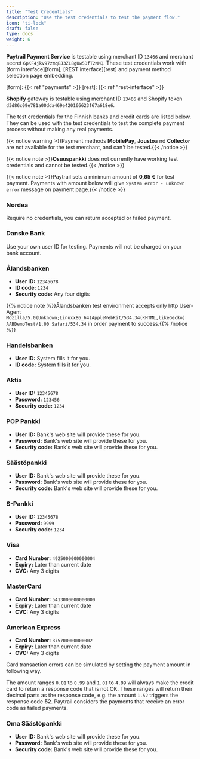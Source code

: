 ```yaml
---
title: "Test Credentials"
description: "Use the test credentials to test the payment flow."
icon: "ti-lock"
draft: false
type: docs
weight: 6
---
```


**Paytrail Payment Service** is testable using merchant ID `13466` and merchant secret `6pKF4jkv97zmqBJ3ZL8gUw5DfT2NMQ`. These test credentials work with [form interface][form], [REST interface][rest] and payment method selection page embedding.

[form]: {{< ref "payments" >}}
[rest]: {{< ref "rest-interface" >}}

**Shopify** gateway is testable using merchant ID `13466` and Shopify token `d3d86c09e781a00dda469e420166623f67a618e6`.

The test credentials for the Finnish banks and credit cards are listed below. They can be used with the test credentials to test the complete payment process without making any real payments.

{{< notice warning >}}Payment methods **MobilePay**, **Jousto**a nd **Collector** are not available for the test merchant, and can't be tested.{{< /notice >}}

{{< notice note >}}**Osuuspankki** does not currently have working test credentials and cannot be tested.{{< /notice >}}

{{< notice note >}}Paytrail sets a minimum amount of **0,65 €** for test payment. Payments with amount below will give `System error - unknown error` message on payment page.{{< /notice >}}

### Nordea
Require no credentials, you can return accepted or failed payment.

### Danske Bank
Use your own user ID for testing. Payments will not be charged on your bank account.

### Ålandsbanken
- **User ID:** `12345678`
- **ID code:** `1234`
- **Security code:** Any four digits
  
{{% notice note %}}Ålandsbanken test environment accepts only http User-Agent `Mozilla/5.0(Unknown;Linuxx86_64)AppleWebKit/534.34(KHTML,likeGecko) AABDemoTest/1.00 Safari/534.34` in order payment to success.{{% /notice %}}

### Handelsbanken
- **User ID:** System fills it for you.
- **ID code:** System fills it for you.

### Aktia
- **User ID:** `12345678`
- **Password:** `123456`
- **Security code:** `1234`

### POP Pankki
- **User ID:** Bank's web site will provide these for you.
- **Password:** Bank's web site will provide these for you.
- **Security code:** Bank's web site will provide these for you.

### Säästöpankki
- **User ID:** Bank's web site will provide these for you.
- **Password:** Bank's web site will provide these for you.
- **Security code:** Bank's web site will provide these for you.

### S-Pankki
- **User ID:** `12345678`
- **Password:** `9999`
- **Security code:** `1234`

### Visa
- **Card Number:** `4925000000000004`
- **Expiry:** Later than current date
- **CVC:** Any 3 digits

### MasterCard
- **Card Number:** `5413000000000000`
- **Expiry:** Later than current date
- **CVC:** Any 3 digits

### American Express
- **Card Number:** `375700000000002`
- **Expiry:** Later than current date
- **CVC:** Any 3 digits

Card transaction errors can be simulated by setting the payment amount in following way.

The amount ranges `0.01` to `0.99` and `1.01` to `4.99` will always make the credit card to return a response code that is not OK. These ranges will return their decimal parts as the response code, e.g. the amount `1.52` triggers the response code **52**. Paytrail considers the payments that receive an error code as failed payments.

### Oma Säästöpankki
- **User ID:** Bank's web site will provide these for you.
- **Password:** Bank's web site will provide these for you.
- **Security code:** Bank's web site will provide these for you.
